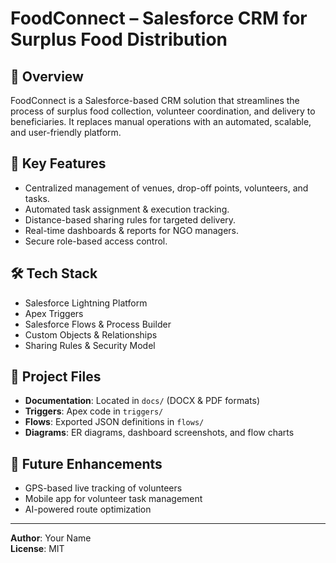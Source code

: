 # FoodConnect – Salesforce CRM for Surplus Food Distribution

## 📌 Overview
FoodConnect is a Salesforce-based CRM solution that streamlines the process of surplus food collection, volunteer coordination, and delivery to beneficiaries. It replaces manual operations with an automated, scalable, and user-friendly platform.

## 🎯 Key Features
- Centralized management of venues, drop-off points, volunteers, and tasks.
- Automated task assignment & execution tracking.
- Distance-based sharing rules for targeted delivery.
- Real-time dashboards & reports for NGO managers.
- Secure role-based access control.

## 🛠️ Tech Stack
- Salesforce Lightning Platform
- Apex Triggers
- Salesforce Flows & Process Builder
- Custom Objects & Relationships
- Sharing Rules & Security Model

## 📂 Project Files
- **Documentation**: Located in `docs/` (DOCX & PDF formats)
- **Triggers**: Apex code in `triggers/`
- **Flows**: Exported JSON definitions in `flows/`
- **Diagrams**: ER diagrams, dashboard screenshots, and flow charts

## 🚀 Future Enhancements
- GPS-based live tracking of volunteers
- Mobile app for volunteer task management
- AI-powered route optimization

---

**Author**: Your Name  
**License**: MIT
